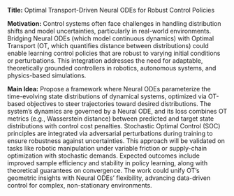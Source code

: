 **Title:** Optimal Transport-Driven Neural ODEs for Robust Control Policies  

**Motivation:** Control systems often face challenges in handling distribution shifts and model uncertainties, particularly in real-world environments. Bridging Neural ODEs (which model continuous dynamics) with Optimal Transport (OT, which quantifies distance between distributions) could enable learning control policies that are robust to varying initial conditions or perturbations. This integration addresses the need for adaptable, theoretically grounded controllers in robotics, autonomous systems, and physics-based simulations.  

**Main Idea:** Propose a framework where Neural ODEs parameterize the time-evolving state distributions of dynamical systems, optimized via OT-based objectives to steer trajectories toward desired distributions. The system’s dynamics are governed by a Neural ODE, and its loss combines OT metrics (e.g., Wasserstein distance) between predicted and target state distributions with control cost penalties. Stochastic Optimal Control (SOC) principles are integrated via adversarial perturbations during training to ensure robustness against uncertainties. This approach will be validated on tasks like robotic manipulation under variable friction or supply-chain optimization with stochastic demands. Expected outcomes include improved sample efficiency and stability in policy learning, along with theoretical guarantees on convergence. The work could unify OT’s geometric insights with Neural ODEs’ flexibility, advancing data-driven control for complex, non-stationary environments.